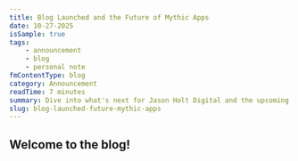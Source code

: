 ```yaml
---
title: Blog Launched and the Future of Mythic Apps
date: 10-27-2025
isSample: true
tags:
    - announcement
    - blog
    - personal note
fmContentType: blog
category: Announcement
readTime: 7 minutes
summary: Dive into what's next for Jason Holt Digital and the upcoming updates to Mythic GME apps.
slug: blog-launched-future-mythic-apps
---
```

## Welcome to the blog!

